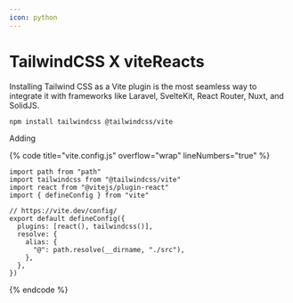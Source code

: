 ```yaml
---
icon: python
---
```


# TailwindCSS X viteReacts

Installing Tailwind CSS as a Vite plugin is the most seamless way to integrate it with frameworks like Laravel, SvelteKit, React Router, Nuxt, and SolidJS.

```
npm install tailwindcss @tailwindcss/vite
```

Adding

{% code title="vite.config.js" overflow="wrap" lineNumbers="true" %}
```
import path from "path"
import tailwindcss from "@tailwindcss/vite"
import react from "@vitejs/plugin-react"
import { defineConfig } from "vite"

// https://vite.dev/config/
export default defineConfig({
  plugins: [react(), tailwindcss()],
  resolve: {
    alias: {
      "@": path.resolve(__dirname, "./src"),
    },
  },
})
```
{% endcode %}
